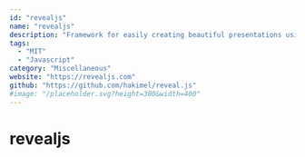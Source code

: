 ```yaml
---
id: "revealjs"
name: "revealjs"
description: "Framework for easily creating beautiful presentations using HTML."
tags:
  - "MIT"
  - "Javascript"
category: "Miscellaneous"
website: "https://revealjs.com"
github: "https://github.com/hakimel/reveal.js"
#image: "/placeholder.svg?height=300&width=400"
---
```


# revealjs
